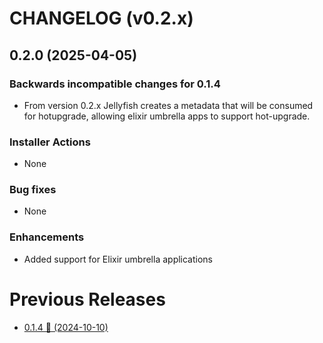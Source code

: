 # CHANGELOG (v0.2.x)

## 0.2.0 (2025-04-05)

### Backwards incompatible changes for 0.1.4
 * From version 0.2.x Jellyfish creates a metadata that will be consumed for hotupgrade, allowing elixir umbrella apps to support hot-upgrade.

### Installer Actions
 * None

### Bug fixes
 * None

### Enhancements
 * Added support for Elixir umbrella applications

# Previous Releases
 * [0.1.4 🚀 (2024-10-10)](https://github.com/thiagoesteves/jellyfish/blob/0.1.4/CHANGELOG.md)
